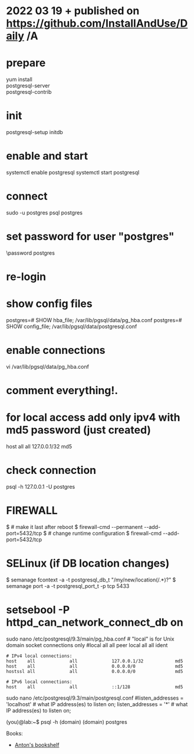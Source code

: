 # 2022 03 19  + published on https://github.com/InstallAndUse/Daily /A

# prepare
yum install \
  postgresql-server \
  postgresql-contrib

# init
postgresql-setup initdb

# enable and start
systemctl enable postgresql
systemctl start postgresql

# connect
sudo -u postgres psql postgres

# set password for user "postgres"
\password postgres
# re-login

# show config files
postgres=# SHOW hba_file;
 /var/lib/pgsql/data/pg_hba.conf
postgres=# SHOW config_file;
 /var/lib/pgsql/data/postgresql.conf

# enable connections
vi  /var/lib/pgsql/data/pg_hba.conf
# comment everything!.
# for local access add only ipv4 with md5 password (just created)
  host    all             all             127.0.0.1/32            md5

# check connection
psql -h 127.0.0.1 -U postgres


# FIREWALL
$ # make it last after reboot
$ firewall-cmd --permanent --add-port=5432/tcp
$ # change runtime configuration
$ firewall-cmd --add-port=5432/tcp


# SELinux (if DB location changes)
$ semanage fcontext -a -t postgresql_db_t "/my/new/location(/.*)?"
$ semanage port -a -t postgresql_port_t -p tcp 5433
# setsebool -P httpd_can_network_connect_db on
















sudo nano /etc/postgresql/9.3/main/pg_hba.conf
    # "local" is for Unix domain socket connections only
    #local   all             all                                     peer
    local   all             all                                     ident

    # IPv4 local connections:
    host    all             all             127.0.0.1/32            md5
    host    all             all             0.0.0.0/0               md5
    hostssl all             all             0.0.0.0/0               md5

    # IPv6 local connections:
    host    all             all             ::1/128                 md5

sudo nano /etc/postgresql/9.3/main/postgresql.conf
    #listen_addresses = 'localhost'         # what IP address(es) to listen on;
    listen_addresses = '*'         # what IP address(es) to listen on;

(you)@lab:~$ psql -h (domain) (domain) postgres



Books:
- [Anton's bookshelf](https://og2k.com/books/)
